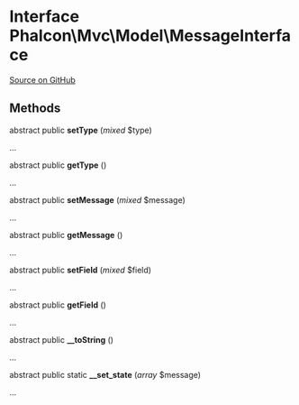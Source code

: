 # Interface **Phalcon\\Mvc\\Model\\MessageInterface**

<a href="https://github.com/phalcon/cphalcon/blob/master/phalcon/mvc/model/messageinterface.zep" class="btn btn-default btn-sm">Source on GitHub</a>

## Methods
abstract public  **setType** (*mixed* $type)

...

abstract public  **getType** ()

...

abstract public  **setMessage** (*mixed* $message)

...

abstract public  **getMessage** ()

...

abstract public  **setField** (*mixed* $field)

...

abstract public  **getField** ()

...

abstract public  **__toString** ()

...

abstract public static  **__set_state** (*array* $message)

...

